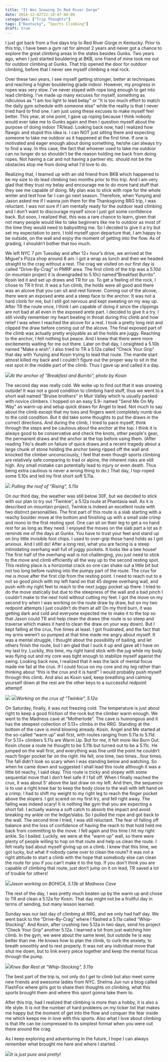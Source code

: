 ```yaml
---
title: "It Was Snowing In Red River Gorge"
date: 2014-12-02T22:10:47-04:00
categories: ["Trip Thoughts"]
tags: ["Kentucky", ”Sports Climbing“]
draft: true
---
```

I just got back from a five days trip to Red River Gorge in Kentucky. Prior to this trip, I have been a gym rat for almost 2 years and never got a chance to explore the great climbing areas in the states besides Gunks. Two years ago, when I just started bouldering at BKB, one friend of mine took me out for outdoor climbing at Gunks. That trip opened the door for outdoor climbing, before that I never see myself climbing a real rock.

Over these two years, I see myself getting stronger, better at techniques and reaching a higher bouldering grade indoor. However, my progress in ropes was very slow. I've never stayed with rope long enough to get into lead climbing. I've made up many excuses for myself, something as ridiculous as "I am too light to lead belay" or "It is too much effort to match the daily gym schedule with someone else" while the reality is that I never tried hard to find one. I am just using these excuses to make myself feel better. This year, at one point, I gave up roping because I think nobody would ever take me to Gunks again and then I question myself about the purpose of doing indoor TR/lead. Looking back now, had I realized how flawgic and stupid this idea is. I can NOT just sitting there and expecting someone to take me outdoor as it happened at the first time. If one is motivated and eager enough about doing something, he/she can always try to find a way. In this case, the fact that whoever used to take me outdoor can no longer do so shouldn't be the reason holding me back from doing ropes. Not having a car and not having a partner etc. should not be the obstacles stop me from doing what I'd love to do.

Realizing that, I teamed up with an old friend from BKB which happened to be my size to do lead climbing two months prior to this trip. And I am very glad that they trust my belay and encourage me to do more hard stuff that they see me capable of doing. My plan was to stick with rope for the whole winter and test how far I can go next season. Therefore, when Yunying and Jason asked me if I wanna join them for the Thanksgiving RRG trip, I was reluctant. I was not sure if I am mentally ready for the outdoor lead climbing and I don't want to discourage myself since I just got some confidence back. But soon, I realized that, this was a rare chance to learn, given that not many people would like to take beginners like me to outdoor as most of the time they would need to babysitting me. So I decided to give it a try but set my expectation to zero. I told myself upon departure that, I am happy to be outside, on the wall and enjoy the moment of getting into the flow. As of grading, I shouldn’t bother that too much.

We left NYC 7 pm Tuesday and after 12+ hour’s drive, we arrived at the Miguel's Pizza shop around 8 am. I got a wrap as lunch and then we headed straight to the crag without a rest. The crag we visited on our first day is called "Drive-By-Crag" in PMRP area. The first climb of the trip was a 5.10d (in mountain project it is downgraded to 5.10c) named”Breakfast Burrito". Kosin led it and set up draws and TR for us. To get a feeling of the rock, I chose to TR it first. It was a fun climb, the holds were all good and there was an alcove that you can sit and rest forever. Coming out of the alcove, there were an exposed arete and a steep face to the anchor. It was not a hard climb for me, but I still got nervous and kept sweating on my way up. After TR the route once, I think I am capable of doing it since the clippings are not bad at all even in the exposed arete part. I decided to give it a try. I still vividly remember my heart beating in throat during this climb and how relief I was when I reached the alcove for a rest. I took a pretty long rest and clipped the draw before coming out of the alcove. The final exposed part of the climb was actually pretty enjoyable as all the holds are juggy. Reaching to the anchor, I felt nothing but peace. And I knew that there were more excitements waiting for me out there. Later on that day, I onsighted a 5.10b named "Make a wish". I also tried to TR a 5.12a called “Check Your Grip” that day with Yunying and Kosin trying to lead that route. The mantle start almost killed my back and I couldn’t figure out the proper way to sit in the rest spot in the middle part of the climb. Thus I gave up and called it a day.

![](http://4.bp.blogspot.com/-v90tx5dOUqU/VH6vG-BC_SI/AAAAAAAAAMY/MBZZMvALXLI/s1600/red_river_climbing_026.jpg)*At the anchor of "Breakfast and Burrito", photo by Kosin*

The second day was really cold. We woke up to find out that it was snowing outside! It was not a good condition to climbing hard stuff, thus we went to a short wall named "Bruise brothers" in Muir Valley which is usually packed with novice climbers. I hopped on an easy 5.9- named "Send Me On My Way" as warm-up and setup quick draws for Angel to lead. Not much to say about the climb except that my toes and fingers went completely numb due to the cold condition. But it did take some thoughts to put the draws in the correct directions. And during the climb, I tried to pace myself, think through the steps and be cautious about the anchor at the top. I think it is always good to be conservative and check the knots, other people's gear, the permanent draws and the anchor at the top before using them. (After reading Tito's death on failure of quick draws and a recent tragedy about a large chunk of stone holding the anchor being ripped off the wall and knocked the climber unconsciously, I feel that even though sports climbing are relatively safe comparing to trad or alpine, the inherent risks are still high. Any small mistake can potentially lead to injury or even death. Thus being extra cautious is never a wrong thing to do.) That day, I top-roped some 5.10s and led my first short soft 5.11a.

![](http://3.bp.blogspot.com/-jgaFEvS8zII/VH607LtK-nI/AAAAAAAAAMo/jPB5bbFGYTQ/s1600/red_river_climbing_011.jpg)
*Pulling the roof of ”Rising", 5.11a*

On our third day, the weather was still below 30F, but we decided to stick with our plan to try out “Twinkie”, a 5.12a route at Phantasia wall. As it is described on mountain project, Twinkie is indeed an excellent route with two distinct personalities. The first part of this route is a slab starting with a reachy boulder move at the bottom and finishing up with a small side crimp and mono to the first resting spot. One can sit on their leg to get a no hand rest for as long as they need. I enjoyed the moves on the slab part a lot as it reminds me of the days at Gunks. You have to trust your feet and stand up on tiny little invisible foot chips. I used to over-grip those hand holds as I got anxious. And I still do! After a long rest, what you are facing is a steep intimidating overhang wall full of juggy pockets. It looks like a bee house! The first half of the overhang wall is not challenging, you just need to stick to the move and climb efficiently all the way up to the second resting spot. This resting place is a horizontal crack so one can shake out a little bit but not too long before rushing into the pumpy part of the route. The crux for me is move after the first clip from the resting point. I need to reach out to a not so good pinch with my left hand on that 45 degree overhang wall, and push with my right feet to reach to the next juggy pocket up there. I tried to do the move statically but due to the steepness of the wall and a bad pinch I couldn’t make to the next hold without cutting my feet. I got the move on my second try when I was working on the route draw by draw, but on my two redpoint attempts I just couldn’t do them at all! On my third burn, it was getting dark and cold and everyone expected me to make it to the top so that Jason could TR and help clean the draws (the route is so steep and traverse which makes it hard to clean the draw on your way down). But I kept falling at the crux, five times at least. I got frustrated, and the fact that my arms weren’t so pumped at that time made me angry about myself. It was a mental struggle, I thought about the possibility of bailing, and let others finish the route, but I am glad that I suck it up and gave all I have on my last try. Luckily, this time, my right hand stick with the jug while my body was flying out and my core was tight enough to stabilize myself against the swing. Looking back now, I realized that it was the lack of mental focus made me fail at the crux. If I could focus on my core and my leg rather than thinking about “this is the crux and it is hard!” I would probably push myself through this climb. And also as Kosin said, keep breathing and calming yourself down at the rest are the other keys to a successful redpoint attempt!

![](http://4.bp.blogspot.com/-K6tPWCUzsqk/VH-5L90ursI/AAAAAAAAANA/wXNUprkwLXo/s1600/red_river_climbing_020.jpg)
![](http://3.bp.blogspot.com/-Ds2NfwACf1g/VH-47YjkPSI/AAAAAAAAAM4/gA-595WXtqE/s1600/red_river_climbing_019.jpg)*Working on the crux of "Twinkie", 5.12a*

On Saturday, finally, it was not freezing cold. The temperature is just about right to keep a good friction of the rock but the climber warm enough. We went to the Madness cave at “Motherlode”. The cave is humongous and it has the steepest collection of 5.13+ climbs in the RRG. Standing at the bottom of the cave is mind blowing already. Kosin, Angel and Me started at the so-called “warm up” wall first, with routes ranging from 5.11a to 5.11d. For 5.13+ climbers 5.11s are Warm Up. But for me, it felt more like Burn Out. Kosin chose a route he thought to be 5.11b but turned out to be a 5.11c. He jumped on the wall first, and everything was fine until the point he couldn’t reach finger pocket far on the right. He fell, one time, two times…four times. The fall didn’t look so scary when I was standing below and watching. So when he came down and suggested I shall lead this route although it was a little bit reachy, I said okay. This route is tricky and slopey with some sequential move that I don’t feel safe if I fall off. When I finally reached the crux, it was about 5’ above the last draw on my left. And then, the sequence is to use a right knee bar to keep the body close to the wall with left hand on a crimp. I had to shift my weight to my right leg to reach the finger pocket above the slopers. I got scared on my first try, and fell right away. The falling was indeed scary! It is nothing like gym that you are expecting a short fall. I actually wanna a soft catch to absorb the impact and avoid breaking my ankle on the ledge/slabs. So I pulled the rope and got back to the wall. The second time I tried, I was still reluctant. The fear of falling off balance and the loss of confidence of having the reach to that hold held me back from committing to the move. I fell again and this time I hit my right ankle. So I bailed. Luckily, we were at the “warm up” wall, so there were plenty of people willing to hop on that route and help us clean the route. I felt really bad about myself giving up on a climb. I knew that this time, we got lucky, but what if nobody came over to clean the route? It was not a right attitude to start a climb with the hope that somebody else can clean the route for you if you can’t make it to the top. If you don’t think you are capable of climbing that route, just don’t jump on it on lead, TR saved a lot of trouble for others!

![](http://4.bp.blogspot.com/-zwi6o3mLHWY/VH-5O3BmHFI/AAAAAAAAANI/mlPRzq_n95E/s1600/red_river_climbing_023.jpg)*Jason working on BOHICA, 5.13b at Madness Cave*

The rest of the day, I was pretty much beaten up by the warm up and chose to TR and clean a 5.12a for Kosin. That day might not be a fruitful day in terms of sending, but many lesson learned.

Sunday was our last day of climbing at RRG, and we only had half day. We went back to the “Drive-By-Crag” where I flashed a 5.11a called “Whip-Stocking”. And Kosin, after crushing two 5.12a in two days, send his project “Check Your Grip” another 5.12a. I learned a lot from just watching him climb. In the gym, we were about the same level, but outside he is way better than me. He knows how to plan the climb, to curb the anxiety, to breath smoothly and to rest properly. It was not any individual move that shut me down, but to link every piece together and keep the mental focus through the pump.

![](http://3.bp.blogspot.com/-mcaUPuQzO_w/VH-7Ghy1MQI/AAAAAAAAANU/fT7g_mOHNjs/s1600/red_river_climbing_024.jpg)*Knee Bar Rest at "Whip-Stocking", 5.11a*

The best part of the trip is, not only do I get to climb but also meet some new friends and awesome ladies from NYC. Shelma Jun run a blog called FlashFox where girls got to share their thoughts on climbing, what this sports brought them and where this sport gonna take them to. 

After this trip, had I realized that climbing is more than a hobby, it is also a life style. It is not the number of hard problems on my ticker list that makes me happy but the moment of get into the flow and conquer the fear inside me which keeps me in love with this sports. Also what I love about climbing is that life can be compressed to its simplest  format when you were out there around the crag. 

As I keep exploring and adventuring in the future, I hope I can always remember what brought me here and where I started.

![](http://3.bp.blogspot.com/-7e4rDyn5yLA/VH_VvkbQkLI/AAAAAAAAANk/6fsTgsBeMsU/s1600/red_river_climbing_004.jpg)*It is just pure and pretty!*



